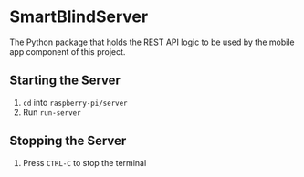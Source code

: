 # SmartBlindServer

The Python package that holds the REST API logic to be used by the mobile app component of this project.

## Starting the Server

1. `cd` into `raspberry-pi/server`
2. Run `run-server` 

## Stopping the Server

1. Press `CTRL-C` to stop the terminal